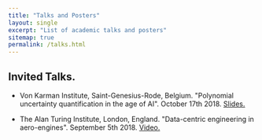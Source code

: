 ```yaml
---
title: "Talks and Posters"
layout: single
excerpt: "List of academic talks and posters"
sitemap: true
permalink: /talks.html
---
```



## Invited Talks.
- Von Karman Institute, Saint-Genesius-Rode, Belgium. "Polynomial uncertainty quantification in the age of AI". October 17th 2018. [Slides.](https://speakerdeck.com/psesh/polynomial-uncertainty-quantification-in-the-age-of-ai)

- The Alan Turing Institute, London, England. "Data-centric engineering in aero-engines". September 5th 2018. [Video.](https://www.youtube.com/watch?v=ZTzyWkdQMjg)
